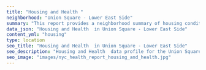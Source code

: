 ```yaml
---
title: "Housing and Health "
neighborhood: "Union Square - Lower East Side"
summary: "This report provides a neighborhood summary of housing conditions and related health outcomes. It also describes population characteristics that can increase vulnerability to housing hazards."
data_json: "Housing and Health  in Union Square - Lower East Side"
content_yml: "housing"
type: location
seo_title: "Housing and Health  in Union Square - Lower East Side"
seo_description: "Housing and Health  data profile for the Union Square - Lower East Side neighborhood of NYC."
seo_image: "images/nyc_health_report_housing_and_health.jpg"
---
```

